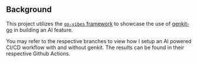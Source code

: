## Background

This project utilizes the [`go-vibes` framework](https://github.com/amoscookeh/go-vibes) to showcase the use of [genkit-go](https://github.com/firebase/genkit) in building an AI feature.

You may refer to the respective branches to view how I setup an AI powered CI/CD workflow with and without genkit. The results can be found in their respective Github Actions.

